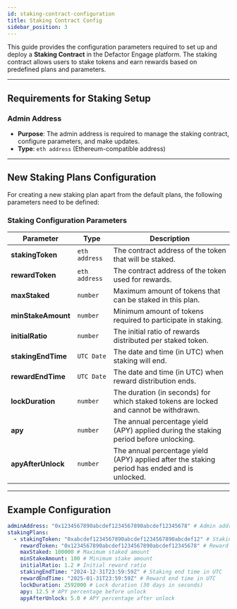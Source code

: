 ```yaml
---
id: staking-contract-configuration
title: Staking Contract Config
sidebar_position: 3
---
```


This guide provides the configuration parameters required to set up and deploy a **Staking Contract** in the Defactor Engage platform. The staking contract allows users to stake tokens and earn rewards based on predefined plans and parameters.

---

## Requirements for Staking Setup

### **Admin Address**

- **Purpose**: The admin address is required to manage the staking contract, configure parameters, and make updates.
- **Type**: `eth address` (Ethereum-compatible address)

---

## New Staking Plans Configuration

For creating a new staking plan apart from the default plans, the following parameters need to be defined:

### **Staking Configuration Parameters**

| Parameter          | Type          | Description                                                                                   |
| ------------------ | ------------- | --------------------------------------------------------------------------------------------- |
| **stakingToken**   | `eth address` | The contract address of the token that will be staked.                                        |
| **rewardToken**    | `eth address` | The contract address of the token used for rewards.                                           |
| **maxStaked**      | `number`      | Maximum amount of tokens that can be staked in this plan.                                     |
| **minStakeAmount** | `number`      | Minimum amount of tokens required to participate in staking.                                  |
| **initialRatio**   | `number`      | The initial ratio of rewards distributed per staked token.                                    |
| **stakingEndTime** | `UTC Date`    | The date and time (in UTC) when staking will end.                                             |
| **rewardEndTime**  | `UTC Date`    | The date and time (in UTC) when reward distribution ends.                                     |
| **lockDuration**   | `number`      | The duration (in seconds) for which staked tokens are locked and cannot be withdrawn.         |
| **apy**            | `number`      | The annual percentage yield (APY) applied during the staking period before unlocking.         |
| **apyAfterUnlock** | `number`      | The annual percentage yield (APY) applied after the staking period has ended and is unlocked. |

---

## Example Configuration

```yaml
adminAddress: "0x1234567890abcdef1234567890abcdef12345678" # Admin address for contract management
stakingPlans:
  - stakingToken: "0xabcdef1234567890abcdef1234567890abcdef12" # Staking token address
    rewardToken: "0x1234567890abcdef1234567890abcdef12345678" # Reward token address
    maxStaked: 100000 # Maximum staked amount
    minStakeAmount: 100 # Minimum stake amount
    initialRatio: 1.2 # Initial reward ratio
    stakingEndTime: "2024-12-31T23:59:59Z" # Staking end time in UTC
    rewardEndTime: "2025-01-31T23:59:59Z" # Reward end time in UTC
    lockDuration: 2592000 # Lock duration (30 days in seconds)
    apy: 12.5 # APY percentage before unlock
    apyAfterUnlock: 5.0 # APY percentage after unlock
```
